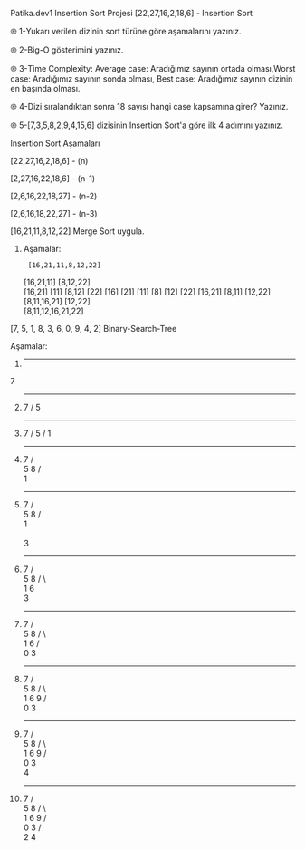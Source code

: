 Patika.dev1
Insertion Sort Projesi [22,27,16,2,18,6] - Insertion Sort

֎ 1-Yukarı verilen dizinin sort türüne göre aşamalarını yazınız.

֎ 2-Big-O gösterimini yazınız.

֎ 3-Time Complexity: Average case: Aradığımız sayının ortada olması,Worst case: Aradığımız sayının sonda olması, Best case: Aradığımız sayının dizinin en başında olması.

֎ 4-Dizi sıralandıktan sonra 18 sayısı hangi case kapsamına girer? Yazınız.

֎ 5-[7,3,5,8,2,9,4,15,6] dizisinin Insertion Sort'a göre ilk 4 adımını yazınız.

Insertion Sort Aşamaları

[22,27,16,2,18,6] - (n)

[2,27,16,22,18,6] - (n-1)

[2,6,16,22,18,27] - (n-2)

[2,6,16,18,22,27] - (n-3)


[16,21,11,8,12,22] Merge Sort uygula.

1. Aşamalar: 

	    [16,21,11,8,12,22]
      [16,21,11]	   [8,12,22]	     
  [16,21]    [11]       [8,12]    [22]
[16]   [21]  [11]     [8]  [12]   [22]
  [16,21]       [8,11]      [12,22]
      [8,11,16,21]          [12,22]				       
            [8,11,12,16,21,22]
		

[7, 5, 1, 8, 3, 6, 0, 9, 4, 2] Binary-Search-Tree 

Aşamalar: 

1. ----------------------------------------------------

7

2. ----------------------------------------------------


   7
  /
 5
	
  
3. ----------------------------------------------------


	  7
	 /
	5
 /
1
      
4. ----------------------------------------------------

     7
	  / \
   5   8
  /   
 1     
	
	
5. ----------------------------------------------------

     7
	  / \
   5   8
  /   
 1  
	\
	 3
	  
6. ----------------------------------------------------


     7
	  / \
   5   8
  / \   
 1   6
	\
	 3
	  
7. ----------------------------------------------------


      7
	   / \
    5   8
   / \   
  1   6
 / \
0	  3
	  

8. ----------------------------------------------------


      7
	   / \
    5   8
   / \   \
  1   6   9
 / \
0	  3
	  


9. ----------------------------------------------------


      7
	   / \
    5   8
   / \   \
  1   6   9
 / \
0	  3
	   \
      4

       
10. ----------------------------------------------------


      7
	   / \
    5   8
   / \   \
  1   6   9
 / \
0	  3
	 / \
  2   4

